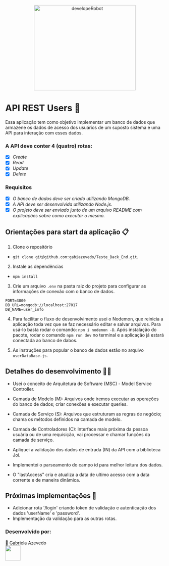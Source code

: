<p align="center">
  <img align="" alt="developeRobot" src="https://github.com/gabiazevedo/Teste_Back_End/blob/main/User_Data_API/developeRobot.gif" height="270px" width="80%" />
</p>

# API REST Users 🚀

Essa aplicação tem como objetivo implementar um banco de dados que armazene os dados de acesso dos
usuários de um suposto sistema e uma API para interação com esses dados.</br>

### A API deve conter 4 (quatro) rotas:

- [x] _Create_
- [x] _Read_
- [x] _Update_
- [x] _Delete_

### Requisitos

- [x] _O banco de dados deve ser criado utilizando MongoDB._
- [x] _A API deve ser desenvolvida utilizando Node.js._
- [x] _O projeto deve ser enviado junto de um arquivo README com explicações sobre como
executar o mesmo._

## Orientações para start da aplicação 📋

1. Clone o repositório

- `git clone git@github.com:gabiazevedo/Teste_Back_End.git`.

2. Instale as dependências

- `npm install`

3. Crie um arquivo `.env` na pasta raiz do projeto para configurar as informações de conexão com o banco de dados.
```
PORT=3000
DB_URL=mongodb://localhost:27017
DB_NAME=user_info
```
4. Para facilitar o fluxo de desenvolvimento usei o Nodemon, que reinicia a aplicação toda vez que se faz necessário editar e salvar arquivos. Para usá-lo basta rodar o comando: `npm i nodemon -D`. Após instalação do pacote, rodar o comando `npm run dev` no terminal e a aplicação já estará conectada ao banco de dabos.

5. As instruções para popular o banco de dados estão no arquivo `userDataBase.js`.

## Detalhes do desenvolvimento 👩‍💻

- Usei o conceito de Arquitetura de Software (MSC) - Model Service Controller.
 
 - Camada de Modelo (M): Arquivos onde iremos executar as operações do banco de dados; criar conexões e executar queries.
 - Camada de Serviço (S): Arquivos que estruturam as regras de negócio; chama os métodos definidos na camada de modelo.
 - Camada de Controladores (C): Interface mais próxima da pessoa usuária ou de uma requisição, vai processar e chamar funções da camada de serviço.

- Apliquei a validação dos dados de entrada (IN) da API com a biblioteca Joi.
- Implementei o parseamento do campo id para melhor leitura dos dados.
- O "lastAccess" cria e atualiza a data de ultimo acesso com a data corrente e de maneira dinâmica.

## Próximas implementações 💯

- Adicionar rota '/login' criando token de validação e autenticação dos dados 'userName' e 'password'.
- Implementação da validação para as outras rotas.

### Desenvolvido por:

💬 Gabriela Azevedo </br>
<a href="https://www.linkedin.com/in/gabiazevedoms/" target="_blank">
  <img src="https://cdn.icon-icons.com/icons2/2558/PNG/512/scribble_social_linkedin_logo_icon_153103.png" width="48px" height="48px">
</a>

